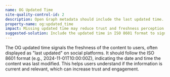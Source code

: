 ```yaml
---
name: OG Updated Time
site-quality-control-id: 2
description: Open Graph metadata should include the last updated time.
property-name: og:updated_time
impact: Missing updated time may reduce trust and freshness perception on social media.
suggested-solution: Include the updated time in ISO 8601 format to signal content freshness.
---
```


The OG updated time signals the freshness of the content to users, often
displayed as "last updated" on social platforms. It should follow the ISO 8601
format (e.g., 2024-11-01T10:00:00Z), indicating the date and time the content
was last modified. This helps users understand if the information is current and
relevant, which can increase trust and engagement.
